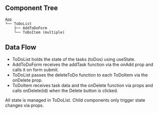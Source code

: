 ## Component Tree

```
App
└── ToDoList
    ├── AddToDoForm
    └── ToDoItem (multiple)
```

## Data Flow

- ToDoList holds the state of the tasks (toDos) using useState.
- AddToDoForm receives the addTask function via the onAdd prop and calls it on form submit.
- ToDoList passes the deleteToDo function to each ToDoItem via the onDelete prop.
- ToDoItem receives task data and the onDelete function via props and calls onDelete(id) when the Delete button is clicked.

All state is managed in ToDoList. Child components only trigger state changes via props.